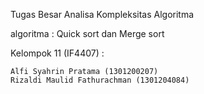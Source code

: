 Tugas Besar Analisa Kompleksitas Algoritma

algoritma : Quick sort dan Merge sort

Kelompok 11 (IF4407) :

    Alfi Syahrin Pratama (1301200207)
    Rizaldi Maulid Fathurachman (1301204084)

